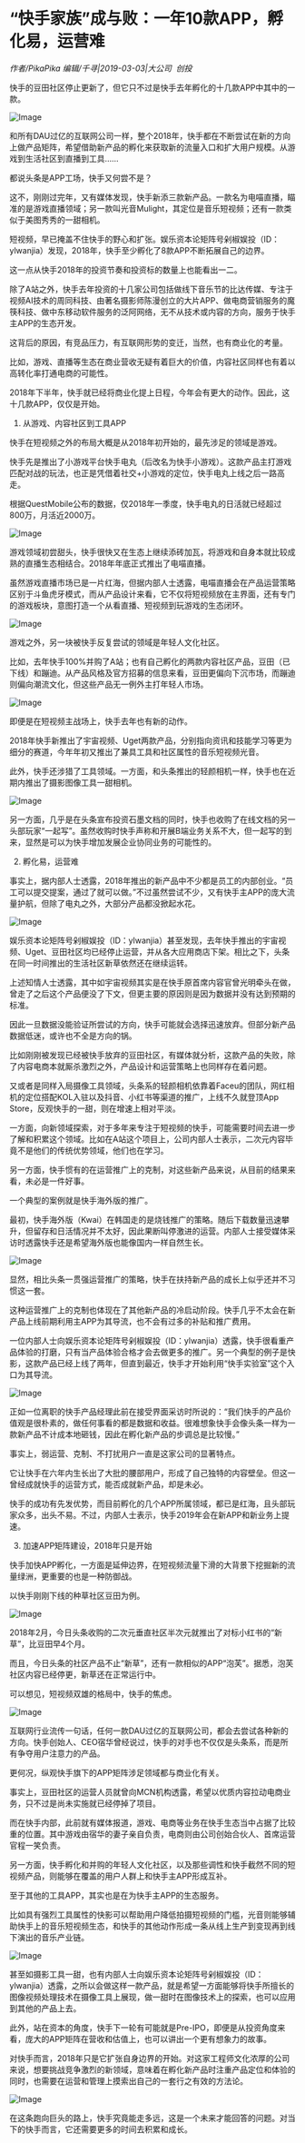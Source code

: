 # “快手家族”成与败：一年10款APP，孵化易，运营难

*作者/PikaPika 编辑/千寻|2019-03-03|大公司 
                                                创投*

快手的豆田社区停止更新了，但它只不过是快手去年孵化的十几款APP中其中的一款。

![Image](http://p1.pstatp.com/large/pgc-image/c39f803bf47f472cacec819736516949)

和所有DAU过亿的互联网公司一样，整个2018年，快手都在不断尝试在新的方向上做产品矩阵，希望借助新产品的孵化来获取新的流量入口和扩大用户规模。从游戏到生活社区到直播到工具……

都说头条是APP工场，快手又何尝不是？

这不，刚刚过完年，又有媒体发现，快手新添三款新产品。一款名为电喵直播，瞄准的是游戏直播领域；另一款叫光音Mulight，其定位是音乐短视频；还有一款类似于美图秀秀的一甜相机。

短视频，早已掩盖不住快手的野心和扩张。娱乐资本论矩阵号剁椒娱投（ID：ylwanjia）发现，2018年，快手至少孵化了8款APP不断拓展自己的边界。

这一点从快手2018年的投资节奏和投资标的数量上也能看出一二。

除了A站之外，快手去年投资的十几家公司包括做线下音乐节的比达传媒、专注于视频AI技术的周同科技、由著名摄影师陈漫创立的大片APP、做电商营销服务的魔筷科技、做中东移动软件服务的泛阿网络，无不从技术或内容的方向，服务于快手主APP的生态开发。

这背后的原因，有竞品压力，有互联网形势的变迁，当然，也有商业化的考量。

比如，游戏、直播等生态在商业营收无疑有着巨大的价值，内容社区同样也有着以高转化率打通电商的可能性。

2018年下半年，快手就已经将商业化提上日程，今年会有更大的动作。因此，这十几款APP，仅仅是开始。

1. 从游戏、内容社区到工具APP

快手在短视频之外的布局大概是从2018年初开始的，最先涉足的领域是游戏。

快手先是推出了小游戏平台快手电丸（后改名为快手小游戏）。这款产品主打游戏匹配对战的玩法，也正是凭借着社交+小游戏的定位，快手电丸上线之后一路高走。

根据QuestMobile公布的数据，仅2018年一季度，快手电丸的日活就已经超过800万，月活近2000万。

![Image](http://p1.pstatp.com/large/pgc-image/f244b9b7abb943f79e18e2bbc4f1445f)

游戏领域初尝甜头，快手很快又在生态上继续添砖加瓦，将游戏和自身本就比较成熟的直播生态相结合。2018年年底正式推出了电喵直播。

虽然游戏直播市场已是一片红海，但据内部人士透露，电喵直播会在产品运营策略区别于斗鱼虎牙模式，而从产品设计来看，它不仅将短视频放在主界面，还有专门的游戏板块，意图打造一个从看直播、短视频到玩游戏的生态闭环。

![Image](http://p9.pstatp.com/large/pgc-image/a773301792d0450dbc35f68208688097)

游戏之外，另一块被快手反复尝试的领域是年轻人文化社区。

比如，去年快手100%并购了A站；也有自己孵化的两款内容社区产品，豆田（已下线）和蹦迪。从产品风格及官方招募的信息来看，豆田更偏向下沉市场，而蹦迪则偏向潮流文化，但这些产品无一例外主打年轻人市场。

![Image](http://p1.pstatp.com/large/pgc-image/eeed45e3d1914323a29c1aa31e32839b)

即便是在短视频主战场上，快手去年也有新的动作。

2018年快手新推出了宇宙视频、Uget两款产品，分别指向资讯和技能学习等更为细分的赛道，今年年初又推出了兼具工具和社区属性的音乐短视频光音。

此外，快手还涉猎了工具领域。一方面，和头条推出的轻颜相机一样，快手也在近期内推出了摄影图像工具一甜相机。

![Image](http://p1.pstatp.com/large/pgc-image/274f17bd55d84b7a961adcf16bd4e35b)

另一方面，几乎是在头条宣布投资石墨文档的同时，快手也收购了在线文档的另一头部玩家“一起写”。虽然收购时快手声称和开展B端业务关系不大，但一起写的到来，显然是可以为快手增加发展企业协同业务的可能性的。

2. 孵化易，运营难

事实上，据内部人士透露，2018年推出的新产品中不少都是员工的内部创业。“员工可以提交提案，通过了就可以做。”不过虽然尝试不少，又有快手主APP的庞大流量护航，但除了电丸之外，大部分产品都没掀起水花。

![Image](http://p3.pstatp.com/large/pgc-image/015d5697c8b84c509a8a4153c8c89902)

娱乐资本论矩阵号剁椒娱投（ID：ylwanjia）甚至发现，去年快手推出的宇宙视频、Uget、豆田社区均已经停止运营，并从各大应用商店下架。相比之下，头条在同一时间推出的生活社区新草依然还在继续运转。

上述知情人士透露，其中如宇宙视频其实是在快手原首席内容官曾光明牵头在做，曾走了之后这个产品便没了下文，但更主要的原因则是因为数据并没有达到预期的标准。

因此一旦数据没能验证所尝试的方向，快手可能就会选择迅速放弃。但部分新产品数据低迷，或许也不全是方向的锅。

比如刚刚被发现已经被快手放弃的豆田社区，有媒体就分析，这款产品的失败，除了内容电商本就厮杀激烈之外，产品设计和运营策略上也同样存在着问题。

又或者是同样入局摄像工具领域，头条系的轻颜相机依靠着Faceu的团队，网红相机的定位搭配KOL入驻以及抖音、小红书等渠道的推广，上线不久就登顶App Store，反观快手的一甜，则在增速上相对平淡。

一方面，向新领域探索，对于多年来专注于短视频的快手，可能需要时间去进一步了解和积累这个领域。比如在A站这个项目上，公司内部人士表示，二次元内容毕竟不是他们的传统优势领域，他们也在学习。

另一方面，快手惯有的在运营推广上的克制，对这些新产品来说，从目前的结果来看，未必是一件好事。

一个典型的案例就是快手海外版的推广。

最初，快手海外版（Kwai）在韩国走的是烧钱推广的策略。随后下载数量迅速攀升，但留存和日活情况并不太好，因此果断叫停激进的运营。内部人士接受媒体采访时透露快手还是希望海外版也能像国内一样自然生长。

![Image](http://p3.pstatp.com/large/pgc-image/5a1249964e6e4d3ea93e261adafa868b)

显然，相比头条一贯强运营推广的策略，快手在扶持新产品的成长上似乎还并不习惯这一套。

这种运营推广上的克制也体现在了其他新产品的冷启动阶段。快手几乎不太会在新产品上线前期利用主APP为其导流，也不会有过多的补贴和推广费用。

一位内部人士向娱乐资本论矩阵号剁椒娱投（ID：ylwanjia）透露，快手很看重产品体验的打磨，只有当产品体验合格才会去做更多的推广。另一个典型的例子是快影，这款产品已经上线了两年，但直到最近，快手才开始利用“快手实验室”这个入口为其导流。

![Image](http://p1.pstatp.com/large/pgc-image/e4ee9ec402374ea59588e23ef7847667)

正如一位离职的快手产品经理此前在接受界面采访时所说的：“我们快手的产品价值观是很朴素的，做任何事看的都是数据和收益。很难想象快手会像头条一样为一款新产品不计成本地砸钱，因此在孵化新产品的步调总是比较慢。”

事实上，弱运营、克制、不打扰用户一直是这家公司的显著特点。

它让快手在六年内生长出了大批的腰部用户，形成了自己独特的内容壁垒。但这一曾经成就快手的运营方式，能否成就新产品，却是未必。

快手的成功有先发优势，而目前孵化的几个APP所属领域，都已是红海，且头部玩家众多，出头不易。不过，内部人士表示，快手2019年会在新APP和新业务上提速。

3. 加速APP矩阵建设，2018年只是开始

快手加快APP孵化，一方面是延伸边界，在短视频流量下滑的大背景下挖掘新的流量绿洲，更重要的也是一种防御战。

以快手刚刚下线的种草社区豆田为例。

![Image](http://p3.pstatp.com/large/pgc-image/39214d50992b420c9c69236194774ea2)

2018年2月，今日头条收购的二次元垂直社区半次元就推出了对标小红书的“新草”，比豆田早4个月。

而且，今日头条的社区产品不止“新草”，还有一款相似的APP“泡芙”。据悉，泡芙社区内容已经停更，新草还在正常运行中。

可以想见，短视频双雄的格局中，快手的焦虑。

![Image](http://p1.pstatp.com/large/pgc-image/34643aa0033145baba12db986e286cc1)

互联网行业流传一句话，任何一款DAU过亿的互联网公司，都会去尝试各种新的方向。快手创始人、CEO宿华曾经说过，快手的对手也不仅仅是头条系，而是所有争夺用户注意力的产品。

更何况，纵观快手旗下的APP矩阵涉足领域都与商业化有关。

事实上，豆田社区的运营人员就曾向MCN机构透露，希望以优质内容拉动电商业务，只不过是尚未实施就已经停掉了项目。

而在快手内部，此前就有媒体报道，游戏、电商等业务在快手生态当中占据了比较重的位置。其中游戏由宿华的妻子亲自负责，电商则由公司创始合伙人、首席运营官程一笑负责。

另一方面，快手孵化和并购的年轻人文化社区，以及那些调性和快手截然不同的短视频产品，则能够在覆盖的用户人群上和快手主APP形成互补。

至于其他的工具APP，其实也是在为快手主APP的生态服务。

比如具有强烈工具属性的快影可以帮助用户降低拍摄短视频的门槛，光音则能够辅助快手上的音乐短视频生态，和快手的其他动作形成一条从线上生产到变现再到线下演出的音乐产业链。

![Image](http://p3.pstatp.com/large/pgc-image/8e9aa35b5ff3437dbd2c41dca43ab915)

甚至如摄影工具一甜，也有内部人士向娱乐资本论矩阵号剁椒娱投（ID：ylwanjia）透露，之所以会做这样一款产品，就是希望一方面能够将快手所擅长的图像视频处理技术在摄像工具上展现，做一甜时在图像技术上的探索，也可以应用到其他的产品上去。

此外，站在资本的角度，快手下一轮有可能就是Pre-IPO，即便是从投资角度来看，庞大的APP矩阵在营收和估值上，也可以讲出一个更有想象力的故事。

对快手而言，2018年只是它扩张自身边界的开始。对这家工程师文化浓厚的公司来说，想要挑战竞争激烈的新领域，意味着在孵化新产品时注重产品定位和体验的同时，也需要在运营和管理上摸索出自己的一套行之有效的方法论。

![Image](http://p3.pstatp.com/large/pgc-image/0dc052d0acc84abbb9f4406890d97bc1)

在这条跑向巨头的路上，快手究竟能走多远，这是一个未来才能回答的问题。对当下的快手而言，它还需要更多的时间去积累和成长。

